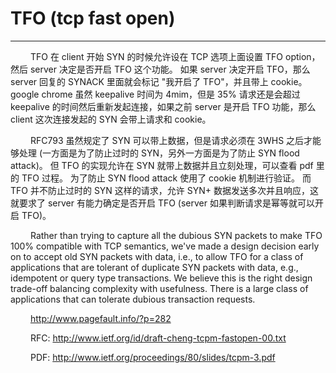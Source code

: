 # TFO (tcp fast open)
***

&emsp;&emsp;
TFO 在 client 开始 SYN 的时候允许设在 TCP 选项上面设置 TFO option，然后 server 决定是否开启 TFO 这个功能。
如果 server 决定开启 TFO，那么 server 回复的 SYNACK 里面就会标记 "我开启了 TFO"，并且带上 cookie。
google chrome 虽然 keepalive 时间为 4mim，但是 35% 请求还是会超过 keepalive 的时间然后重新发起连接，如果之前 server 是开启 TFO 功能，那么 client 这次连接发起的 SYN 会带上请求和 cookie。

&emsp;&emsp;
RFC793 虽然规定了 SYN 可以带上数据，但是请求必须在 3WHS 之后才能够处理 (一方面是为了防止过时的 SYN，另外一方面是为了防止 SYN flood attack)。
但 TFO 的实现允许在 SYN 就带上数据并且立刻处理，可以查看 pdf 里的 TFO 过程。
为了防止 SYN flood attack 使用了 cookie 机制进行验证。
而 TFO 并不防止过时的 SYN 这样的请求，允许 SYN+ 数据发送多次并且响应，这就要求了 server 有能力确定是否开启 TFO (server 如果判断请求是幂等就可以开启 TFO)。

&emsp;&emsp;
Rather than trying to capture all the dubious SYN packets to make TFO 100% compatible with TCP semantics, we've made a design decision early on to accept old SYN packets with data, i.e., to allow TFO for a class of applications that are tolerant of duplicate SYN packets with data, e.g., idempotent or query type transactions. We believe this is the right design trade-off balancing complexity with usefulness. There is a large class of applications that can tolerate dubious transaction requests.

&emsp;&emsp;
http://www.pagefault.info/?p=282

&emsp;&emsp;
RFC: http://www.ietf.org/id/draft-cheng-tcpm-fastopen-00.txt

&emsp;&emsp;
PDF: http://www.ietf.org/proceedings/80/slides/tcpm-3.pdf